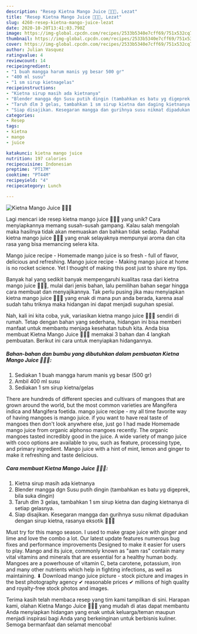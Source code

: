```yaml
---
description: "Resep Kietna Mango Juice 🍹🍹🍹, Lezat"
title: "Resep Kietna Mango Juice 🍹🍹🍹, Lezat"
slug: 4260-resep-kietna-mango-juice-lezat
date: 2020-10-20T13:41:03.790Z
image: https://img-global.cpcdn.com/recipes/2533b5340e7cff69/751x532cq70/kietna-mango-juice-🍹🍹🍹-foto-resep-utama.jpg
thumbnail: https://img-global.cpcdn.com/recipes/2533b5340e7cff69/751x532cq70/kietna-mango-juice-🍹🍹🍹-foto-resep-utama.jpg
cover: https://img-global.cpcdn.com/recipes/2533b5340e7cff69/751x532cq70/kietna-mango-juice-🍹🍹🍹-foto-resep-utama.jpg
author: Julian Vasquez
ratingvalue: 4
reviewcount: 14
recipeingredient:
- "1 buah mangga harum manis yg besar 500 gr"
- "400 ml susu"
- "1 sm sirup kietnagelas"
recipeinstructions:
- "Kietna sirup masih ada kietnanya"
- "Blender mangga dgn Susu putih dingin (tambahkan es batu yg digeprek, bila suka dingin)"
- "Taruh dlm 3 gelas, tambahkan 1 sm sirup kietna dan daging kietnanya di setiap gelasnya."
- "Siap disajikan. Kesegaran mangga dan gurihnya susu nikmat dipadukan dengan sirup kietna, rasanya eksotik 🍹🍹🍹"
categories:
- Resep
tags:
- kietna
- mango
- juice

katakunci: kietna mango juice 
nutrition: 197 calories
recipecuisine: Indonesian
preptime: "PT17M"
cooktime: "PT44M"
recipeyield: "4"
recipecategory: Lunch

---
```



![Kietna Mango Juice 🍹🍹🍹](https://img-global.cpcdn.com/recipes/2533b5340e7cff69/751x532cq70/kietna-mango-juice-🍹🍹🍹-foto-resep-utama.jpg)

Lagi mencari ide resep kietna mango juice 🍹🍹🍹 yang unik? Cara menyiapkannya memang susah-susah gampang. Kalau salah mengolah maka hasilnya tidak akan memuaskan dan bahkan tidak sedap. Padahal kietna mango juice 🍹🍹🍹 yang enak selayaknya mempunyai aroma dan cita rasa yang bisa memancing selera kita.

Mango juice recipe - Homemade mango juice is so fresh - full of flavor, delicious and refreshing. Mango juice recipe - Making mango juice at home is no rocket science. Yet I thought of making this post just to share my tips.

Banyak hal yang sedikit banyak mempengaruhi kualitas rasa dari kietna mango juice 🍹🍹🍹, mulai dari jenis bahan, lalu pemilihan bahan segar hingga cara membuat dan menyajikannya. Tak perlu pusing jika mau menyiapkan kietna mango juice 🍹🍹🍹 yang enak di mana pun anda berada, karena asal sudah tahu triknya maka hidangan ini dapat menjadi suguhan spesial.


Nah, kali ini kita coba, yuk, variasikan kietna mango juice 🍹🍹🍹 sendiri di rumah. Tetap dengan bahan yang sederhana, hidangan ini bisa memberi manfaat untuk membantu menjaga kesehatan tubuh kita. Anda bisa membuat Kietna Mango Juice 🍹🍹🍹 memakai 3 bahan dan 4 langkah pembuatan. Berikut ini cara untuk menyiapkan hidangannya.

<!--inarticleads1-->

##### Bahan-bahan dan bumbu yang dibutuhkan dalam pembuatan Kietna Mango Juice 🍹🍹🍹:

1. Sediakan 1 buah mangga harum manis yg besar (500 gr)
1. Ambil 400 ml susu
1. Sediakan 1 sm sirup kietna/gelas


There are hundreds of different species and cultivars of mangoes that are grown around the world, but the most common varieties are Mangifera indica and Mangifera foetida. mango juice recipe - my all time favorite way of having mangoes is mango juice. if you want to have real taste of mangoes then don&#39;t look anywhere else, just go I had made Homemade mango juice from organic alphonso mangoes recently. The organic mangoes tasted incredibly good in the juice. A wide variety of mango juice with coco options are available to you, such as feature, processing type, and primary ingredient. Mango juice with a hint of mint, lemon and ginger to make it refreshing and taste delicious. 

<!--inarticleads2-->

##### Cara membuat Kietna Mango Juice 🍹🍹🍹:

1. Kietna sirup masih ada kietnanya
1. Blender mangga dgn Susu putih dingin (tambahkan es batu yg digeprek, bila suka dingin)
1. Taruh dlm 3 gelas, tambahkan 1 sm sirup kietna dan daging kietnanya di setiap gelasnya.
1. Siap disajikan. Kesegaran mangga dan gurihnya susu nikmat dipadukan dengan sirup kietna, rasanya eksotik 🍹🍹🍹


Must try for this mango season. I used to make grape juice with ginger and lime and love the combo a lot. Our latest update features numerous bug fixes and performance improvements Designed to make it easier for users to play. Mango and its juice, commonly known as &#34;aam ras&#34; contain many vital vitamins and minerals that are essential for a healthy human body. Mangoes are a powerhouse of vitamin C, beta carotene, potassium, iron and many other nutrients which help in fighting infections, as well as maintaining. ⬇ Download mango juice picture - stock picture and images in the best photography agency ✔ reasonable prices ✔ millions of high quality and royalty-free stock photos and images. 

Terima kasih telah membaca resep yang tim kami tampilkan di sini. Harapan kami, olahan Kietna Mango Juice 🍹🍹🍹 yang mudah di atas dapat membantu Anda menyiapkan hidangan yang enak untuk keluarga/teman maupun menjadi inspirasi bagi Anda yang berkeinginan untuk berbisnis kuliner. Semoga bermanfaat dan selamat mencoba!
